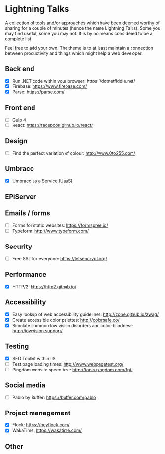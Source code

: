 # Lightning Talks

A collection of tools and/or approaches which have been deemed worthy of sharing for a couple of minutes (hence the name Lightning Talks). Some you may find useful, some you may not. It is by no means considered to be a complete list.

Feel free to add your own. The theme is to at least maintain a connection between productivity and things which might help a web developer. 

## Back end

- [x] Run .NET code within your browser: https://dotnetfiddle.net/
- [x] Firebase: https://www.firebase.com/
- [x] Parse: https://parse.com/

## Front end

- [ ] Gulp 4
- [ ] React: https://facebook.github.io/react/

## Design 

- [ ] Find the perfect variation of colour: http://www.0to255.com/

## Umbraco

- [x] Umbraco as a Service (UaaS)

## EPiServer

## Emails / forms

- [ ] Forms for static websites: https://formspree.io/
- [ ] Typeform: http://www.typeform.com/

## Security

- [ ] Free SSL for everyone: https://letsencrypt.org/

## Performance

- [x] HTTP/2: https://http2.github.io/

## Accessibility

- [x] Easy lookup of web accessibility guidelines: http://zone.github.io/zwag/
- [x] Create accessible color palettes: http://colorsafe.co/
- [x] Simulate common low vision disorders and color-blindness: http://lowvision.support/

## Testing

- [x] SEO Toolkit within IIS
- [ ] Test page loading times: http://www.webpagetest.org/
- [ ] Pingdom website speed test: http://tools.pingdom.com/fpt/

## Social media

- [ ] Pablo by Buffer: https://buffer.com/pablo

## Project management

- [x] Flock: https://heyflock.com/
- [x] WakaTime: https://wakatime.com/

## Other
